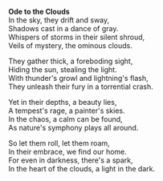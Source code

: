 **Ode to the Clouds**  
In the sky, they drift and sway,  
Shadows cast in a dance of gray.  
Whispers of storms in their silent shroud,  
Veils of mystery, the ominous clouds.  

They gather thick, a foreboding sight,  
Hiding the sun, stealing the light.  
With thunder's growl and lightning's flash,  
They unleash their fury in a torrential crash.  

Yet in their depths, a beauty lies,  
A tempest's rage, a painter's skies.  
In the chaos, a calm can be found,  
As nature's symphony plays all around.  

So let them roll, let them roam,  
In their embrace, we find our home.  
For even in darkness, there's a spark,  
In the heart of the clouds, a light in the dark.